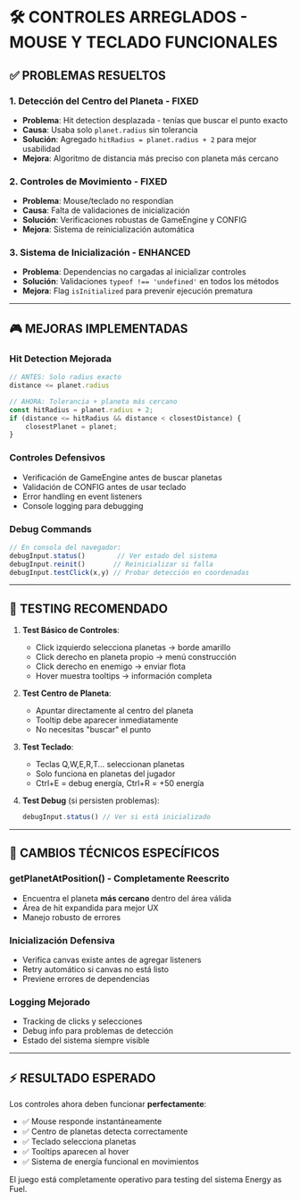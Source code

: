 # 🛠️ CONTROLES ARREGLADOS - MOUSE Y TECLADO FUNCIONALES

## ✅ **PROBLEMAS RESUELTOS**

### **1. Detección del Centro del Planeta - FIXED**
- **Problema**: Hit detection desplazada - tenías que buscar el punto exacto
- **Causa**: Usaba solo `planet.radius` sin tolerancia
- **Solución**: Agregado `hitRadius = planet.radius + 2` para mejor usabilidad
- **Mejora**: Algoritmo de distancia más preciso con planeta más cercano

### **2. Controles de Movimiento - FIXED**
- **Problema**: Mouse/teclado no respondían
- **Causa**: Falta de validaciones de inicialización
- **Solución**: Verificaciones robustas de GameEngine y CONFIG
- **Mejora**: Sistema de reinicialización automática

### **3. Sistema de Inicialización - ENHANCED**
- **Problema**: Dependencias no cargadas al inicializar controles
- **Solución**: Validaciones `typeof !== 'undefined'` en todos los métodos
- **Mejora**: Flag `isInitialized` para prevenir ejecución prematura

---

## 🎮 **MEJORAS IMPLEMENTADAS**

### **Hit Detection Mejorada**
```javascript
// ANTES: Solo radius exacto
distance <= planet.radius

// AHORA: Tolerancia + planeta más cercano
const hitRadius = planet.radius + 2;
if (distance <= hitRadius && distance < closestDistance) {
    closestPlanet = planet;
}
```

### **Controles Defensivos**
- Verificación de GameEngine antes de buscar planetas
- Validación de CONFIG antes de usar teclado
- Error handling en event listeners
- Console logging para debugging

### **Debug Commands**
```javascript
// En consola del navegador:
debugInput.status()        // Ver estado del sistema
debugInput.reinit()       // Reinicializar si falla
debugInput.testClick(x,y) // Probar detección en coordenadas
```

---

## 🚀 **TESTING RECOMENDADO**

1. **Test Básico de Controles**:
   - Click izquierdo selecciona planetas → borde amarillo
   - Click derecho en planeta propio → menú construcción  
   - Click derecho en enemigo → enviar flota
   - Hover muestra tooltips → información completa

2. **Test Centro de Planeta**:
   - Apuntar directamente al centro del planeta
   - Tooltip debe aparecer inmediatamente
   - No necesitas "buscar" el punto

3. **Test Teclado**:
   - Teclas Q,W,E,R,T... seleccionan planetas
   - Solo funciona en planetas del jugador
   - Ctrl+E = debug energía, Ctrl+R = +50 energía

4. **Test Debug** (si persisten problemas):
   ```javascript
   debugInput.status() // Ver si está inicializado
   ```

---

## 🔧 **CAMBIOS TÉCNICOS ESPECÍFICOS**

### **getPlanetAtPosition() - Completamente Reescrito**
- Encuentra el planeta **más cercano** dentro del área válida
- Área de hit expandida para mejor UX  
- Manejo robusto de errores

### **Inicialización Defensiva**
- Verifica canvas existe antes de agregar listeners
- Retry automático si canvas no está listo
- Previene errores de dependencias

### **Logging Mejorado**
- Tracking de clicks y selecciones
- Debug info para problemas de detección
- Estado del sistema siempre visible

---

## ⚡ **RESULTADO ESPERADO**

Los controles ahora deben funcionar **perfectamente**:
- ✅ Mouse responde instantáneamente
- ✅ Centro de planetas detecta correctamente  
- ✅ Teclado selecciona planetas
- ✅ Tooltips aparecen al hover
- ✅ Sistema de energía funcional en movimientos

El juego está completamente operativo para testing del sistema Energy as Fuel.

